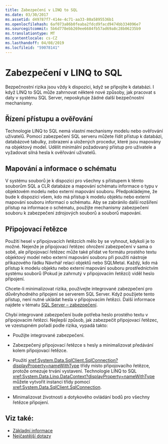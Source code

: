 ```yaml
---
title: Zabezpečení v LINQ to SQL
ms.date: 03/30/2017
ms.assetid: d49787f7-414e-4c71-aa33-80a5895536b1
ms.openlocfilehash: 6af073a86b0feaba2fdcd9facd9474bb334096e7
ms.sourcegitcommit: 5b6d778ebb269ee6684fb57ad69a8c28b06235b9
ms.translationtype: MT
ms.contentlocale: cs-CZ
ms.lasthandoff: 04/08/2019
ms.locfileid: "59078141"
---
```

# <a name="security-in-linq-to-sql"></a>Zabezpečení v LINQ to SQL
Bezpečnostní rizika jsou vždy k dispozici, když se připojíte k databázi. I když LINQ to SQL může zahrnovat některé nové způsoby, jak pracovat s daty v systému SQL Server, neposkytuje žádné další bezpečnostní mechanismy.  
  
## <a name="access-control-and-authentication"></a>Řízení přístupu a ověřování  
 Technologie LINQ to SQL nemá vlastní mechanismy modelu nebo ověřování uživatelů. Pomocí zabezpečení SQL serveru můžete řídit přístup k databázi, databázové tabulky, zobrazení a uložených procedur, které jsou mapovány na objektový model. Udělit minimální požadovaný přístup pro uživatele a vyžadovat silná hesla k ověřování uživatelů.  
  
## <a name="mapping-and-schema-information"></a>Mapování a informace o schématu  
 V systému souborů je k dispozici pro všechny s přístupem k těmto souborům SQL a CLR databáze a mapování schématu informace o typu v objektovém modelu nebo externí mapování souboru. Předpokládejme, že bude k dispozici všem, kdo má přístup k modelu objektu nebo externí mapování souboru informací o schématu. Aby se zabránilo další rozšíření přístup na informace o schématu, použijte mechanismy zabezpečení souboru k zabezpečení zdrojových souborů a souborů mapování.  
  
## <a name="connection-strings"></a>Připojovací řetězce  
 Použití hesel v připojovacích řetězcích mělo by se vyhnout, kdykoli je to možné. Nejenže je připojovací řetězec ohrožení zabezpečení v sama o sobě, ale připojovací řetězec může také přidat ve formátu prostého textu objektový model nebo externí mapování souboru při použití nástroje příkazového řádku Návrhář relací objektů nebo SQLMetal. Každý, kdo má přístup k modelu objektu nebo externí mapování souboru prostřednictvím systému souborů (Pokud je zahrnutý v připojovacím řetězci) viděl heslo připojení.  
  
 Chcete-li minimalizovat rizika, používejte integrované zabezpečení pro důvěryhodného připojení se serverem SQL Server. Když použijete tento přístup, není nutné ukládat hesla v připojovacím řetězci. Další informace najdete v tématu [SQL Server – zabezpečení](../../../../../../docs/framework/data/adonet/sql/sql-server-security.md).  
  
 Chybí integrované zabezpečení bude potřeba heslo prostého textu v připojovacím řetězci. Nejlepší způsob, jak zabezpečit připojovací řetězec, ve vzestupném pořadí podle rizika, vypadá takto:  
  
-   Použijte integrované zabezpečení.  
  
-   Zabezpečený připojovací řetězce s hesly a minimalizovat předávání kolem připojovací řetězce.  
  
-   Použití <xref:System.Data.SqlClient.SqlConnection?displayProperty=nameWithType> třídy místo připojovacího řetězce, protože omezuje trvání vystavení. Technologie LINQ to SQL <xref:System.Data.Linq.DataContext?displayProperty=nameWithType> můžete vytvořit instanci třídy pomocí <xref:System.Data.SqlClient.SqlConnection>.  
  
-   Minimalizovat životnosti a dotykového ovládání bodů pro všechny řetězce připojení.  
  
## <a name="see-also"></a>Viz také:

- [Základní informace](../../../../../../docs/framework/data/adonet/sql/linq/background-information.md)
- [Nejčastější dotazy](../../../../../../docs/framework/data/adonet/sql/linq/frequently-asked-questions.md)
